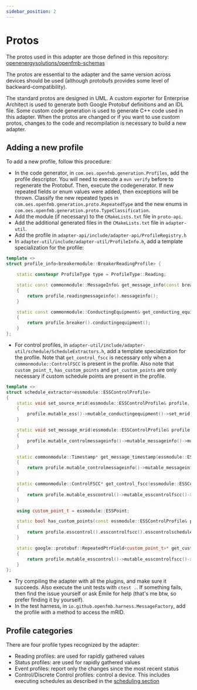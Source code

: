 ```yaml
---
sidebar_position: 2
---
```


# Protos

The protos used in this adapter are those defined in this repository:
[openenergysolutions/openfmb-schemas](https://github.com/openenergysolutions/openfmb-schemas)

The protos are essential to the adapter and the same version across devices
should be used (although protobufs provides some level of
backward-compatibility).

The standard protos are designed in UML. A custom exporter for Enterprise
Architect is used to generate both Google Protobuf definitions and an IDL file.
Some custom code generation is used to generate C++ code used in this adapter.
When the protos are changed or if you want to use custom protos, changes to the
code and recompilation is necessary to build a new adapter.

## Adding a new profile

To add a new profile, follow this procedure:

- In the code generator, in `com.oes.openfmb.generation.Profiles`, add the
  profile descriptor. You will need to execute a `mvn verify` before to
  regenerate the Protobuf. Then, execute the codegenerator. If new repeated
  fields or enum values were added, then exceptions will be thrown. Classify the
  new repeated types in `com.oes.openfmb.generation.proto.RepeatedType` and the
  new enums in `com.oes.openfmb.generation.proto.TypeClassification`.
- Add the module (if necessary) to the `CMakeLists.txt` file in `proto-api`.
- Add the additional generated files in the `CMakeLists.txt` file in
  `adapter-util`.
- Add the profile in `adapter-api/include/adapter-api/ProfileRegistry.h`
- In `adapter-util/include/adapter-util/ProfileInfo.h`, add a template
  specialization for the profile:
```cpp
template <>
struct profile_info<breakermodule::BreakerReadingProfile> {

    static constexpr ProfileType type = ProfileType::Reading;

    static const commonmodule::MessageInfo& get_message_info(const breakermodule::BreakerReadingProfile& profile)
    {
        return profile.readingmessageinfo().messageinfo();
    }

    static const commonmodule::ConductingEquipment& get_conducting_equip(const breakermodule::BreakerReadingProfile& profile)
    {
        return profile.breaker().conductingequipment();
    }
};
```
- For control profiles, in
  `adapter-util/include/adapter-util/schedule/ScheduleExtractors.h`, add a
  template specialization for the profile. Note that `get_control_fscc` is
  necessary only when a `commonmodule::ControlFSCC` is present in the profile.
  Also note that `custom_point_t`, `has_custom_points` and `get_custom_points`
  are only necessary if custom schedule points are present in the profile.
```cpp
template <>
struct schedule_extractor<essmodule::ESSControlProfile>
{
    static void set_source_mrid(essmodule::ESSControlProfile& profile, const std::string& mrid)
    {
        profile.mutable_ess()->mutable_conductingequipment()->set_mrid(mrid);
    }

    static void set_message_mrid(essmodule::ESSControlProfile& profile, const std::string& mrid)
    {
        profile.mutable_controlmessageinfo()->mutable_messageinfo()->mutable_identifiedobject()->mutable_mrid()->set_value(mrid);
    }

    static commonmodule::Timestamp* get_message_timestamp(essmodule::ESSControlProfile& profile)
    {
        return profile.mutable_controlmessageinfo()->mutable_messageinfo()->mutable_messagetimestamp();
    }

    static commonmodule::ControlFSCC* get_control_fscc(essmodule::ESSControlProfile& profile)
    {
        return profile.mutable_esscontrol()->mutable_esscontrolfscc()->mutable_controlfscc();
    }

    using custom_point_t = essmodule::ESSPoint;

    static bool has_custom_points(const essmodule::ESSControlProfile& profile)
    {
        return profile.esscontrol().esscontrolfscc().esscontrolschedulefsch().has_valdcsg();
    }

    static google::protobuf::RepeatedPtrField<custom_point_t>* get_custom_points(essmodule::ESSControlProfile& profile)
    {
        return profile.mutable_esscontrol()->mutable_esscontrolfscc()->mutable_esscontrolschedulefsch()->mutable_valdcsg()->mutable_crvpts();
    }
};
```
- Try compiling the adapter with all the plugins, and make sure it succeeds.
  Also execute the unit tests with `ctest .`. If something fails, then find the
  issue yourself or ask Émile for help (that's me btw, so prefer finding it by
  yourself).
- In the test harness, in `io.github.openfmb.harness.MessageFactory`, add the
  profile with a method to access the mRID.

## Profile categories

There are four profile types recognized by the adapter:

- Reading profiles: are used for rapidly gathered values
- Status profiles: are used for rapidly gathered values
- Event profiles: report only the changes since the most recent status
- Control/Discrete Control profiles: control a device. This includes executing
  schedules as described in the [scheduling section](/misc/scheduling)
